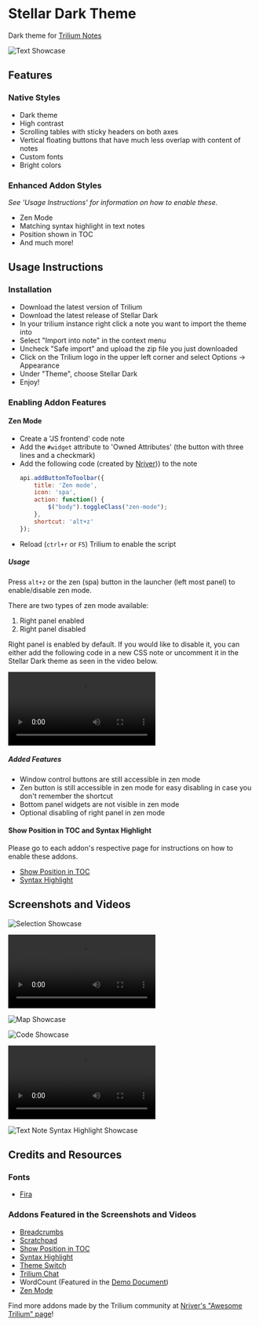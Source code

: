 # Stellar Dark Theme 
Dark theme for [Trilium Notes](https://github.com/zadam/trilium)

![Text Showcase](/screenshots/SD_Main.png)

## Features
### Native Styles
* Dark theme
* High contrast
* Scrolling tables with sticky headers on both axes
* Vertical floating buttons that have much less overlap with content of notes
* Custom fonts
* Bright colors

### Enhanced Addon Styles
*See 'Usage Instructions' for information on how to enable these.*
* Zen Mode
* Matching syntax highlight in text notes
* Position shown in TOC
* And much more!

## Usage Instructions
### Installation
* Download the latest version of Trilium
* Download the latest release of Stellar Dark
* In your trilium instance right click a note you want to import the theme into
* Select "Import into note" in the context menu
* Uncheck "Safe import" and upload the zip file you just downloaded
* Click on the Trilium logo in the upper left corner and select Options -> Appearance
* Under "Theme", choose Stellar Dark
* Enjoy!

### Enabling Addon Features
#### Zen Mode
* Create a 'JS frontend' code note
* Add the `#widget` attribute to 'Owned Attributes' (the button with three lines and a checkmark)
* Add the following code (created by [Nriver](https://github.com/Nriver/awesome-trilium/issues/44))) to the note
    ```js
    api.addButtonToToolbar({
        title: 'Zen mode',
        icon: 'spa',
        action: function() {
            $("body").toggleClass("zen-mode");
        },
        shortcut: 'alt+z'
    });
    ```
* Reload (`ctrl+r` or `F5`) Trilium to enable the script

##### Usage
Press `alt+z` or the zen (spa) button in the launcher (left most panel) to enable/disable zen mode.

There are two types of zen mode available:
1. Right panel enabled
2. Right panel disabled

Right panel is enabled by default. If you would like to disable it, you can either add the following code in a new CSS note or uncomment it in the Stellar Dark theme as seen in the video below.

![Zen Mode](/screenshots/SD_Zen.mp4)

##### Added Features
* Window control buttons are still accessible in zen mode
* Zen button is still accessible in zen mode for easy disabling in case you don't remember the shortcut
* Bottom panel widgets are not visible in zen mode
* Optional disabling of right panel in zen mode

#### Show Position in TOC and Syntax Highlight
Please go to each addon's respective page for instructions on how to enable these addons.
* [Show Position in TOC](https://github.com/SiriusXT/trilium-show-position-in-toc)
* [Syntax Highlight](https://github.com/antoniotejada/Trilium-SyntaxHighlightWidget)

## Screenshots and Videos
![Selection Showcase](/screenshots/SD_Hover.png)

![Tables Showcase](/screenshots/SD_Tables.mp4)

![Map Showcase](/screenshots/SD_Map.png)

![Code Showcase](/screenshots/SD_Code.png)

![Code Selection Showcase](/screenshots/SD_Code_Hover.mp4)

![Text Note Syntax Highlight Showcase](/screenshots/SD_Highlight.png)

## Credits and Resources
### Fonts
* [Fira](https://github.com/mozilla/Fira)

### Addons Featured in the Screenshots and Videos
* [Breadcrumbs](https://github.com/rauenzi/Trilium-Breadcrumbs)
* [Scratchpad](https://github.com/zadam/trilium/discussions/1613#discussioncomment-638984)
* [Show Position in TOC](https://github.com/SiriusXT/trilium-show-position-in-toc)
* [Syntax Highlight](https://github.com/antoniotejada/Trilium-SyntaxHighlightWidget)
* [Theme Switch](https://github.com/madodig/trilium-widget-theme-switch)
* [Trilium Chat](https://github.com/soulsands/trilium-chat)
* WordCount (Featured in the [Demo Document](https://github.com/zadam/trilium/wiki/Document#demo-document))
* [Zen Mode](https://github.com/Nriver/awesome-trilium/issues/44)

Find more addons made by the Trilium community at [Nriver's "Awesome Trilium" page](https://github.com/Nriver/awesome-trilium?tab=readme-ov-file#%EF%B8%8F-widgets)!
